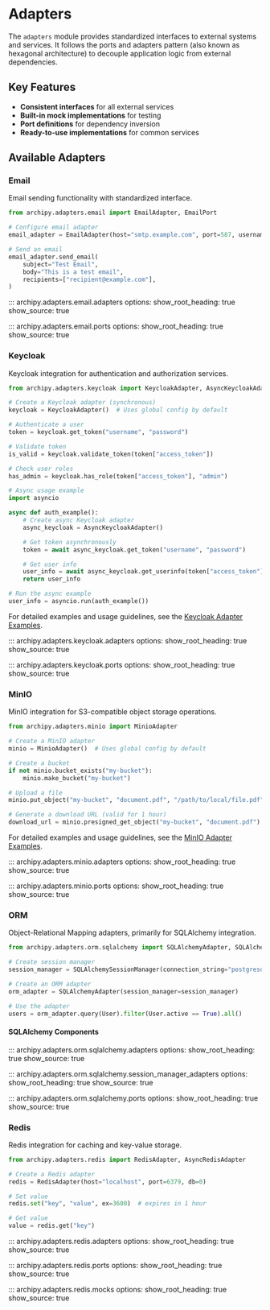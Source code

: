 # Adapters

The `adapters` module provides standardized interfaces to external systems and services. It follows the ports and adapters pattern (also known as hexagonal architecture) to decouple application logic from external dependencies.

## Key Features

- **Consistent interfaces** for all external services
- **Built-in mock implementations** for testing
- **Port definitions** for dependency inversion
- **Ready-to-use implementations** for common services

## Available Adapters

### Email

Email sending functionality with standardized interface.

```python
from archipy.adapters.email import EmailAdapter, EmailPort

# Configure email adapter
email_adapter = EmailAdapter(host="smtp.example.com", port=587, username="user", password="pass")

# Send an email
email_adapter.send_email(
    subject="Test Email",
    body="This is a test email",
    recipients=["recipient@example.com"],
)
```

::: archipy.adapters.email.adapters
    options:
      show_root_heading: true
      show_source: true

::: archipy.adapters.email.ports
    options:
      show_root_heading: true
      show_source: true

### Keycloak

Keycloak integration for authentication and authorization services.

```python
from archipy.adapters.keycloak import KeycloakAdapter, AsyncKeycloakAdapter

# Create a Keycloak adapter (synchronous)
keycloak = KeycloakAdapter()  # Uses global config by default

# Authenticate a user
token = keycloak.get_token("username", "password")

# Validate token
is_valid = keycloak.validate_token(token["access_token"])

# Check user roles
has_admin = keycloak.has_role(token["access_token"], "admin")

# Async usage example
import asyncio

async def auth_example():
    # Create async Keycloak adapter
    async_keycloak = AsyncKeycloakAdapter()

    # Get token asynchronously
    token = await async_keycloak.get_token("username", "password")

    # Get user info
    user_info = await async_keycloak.get_userinfo(token["access_token"])
    return user_info

# Run the async example
user_info = asyncio.run(auth_example())
```

For detailed examples and usage guidelines, see the [Keycloak Adapter Examples](../examples/adapters/keycloak.md).

::: archipy.adapters.keycloak.adapters
    options:
      show_root_heading: true
      show_source: true

::: archipy.adapters.keycloak.ports
    options:
      show_root_heading: true
      show_source: true

### MinIO

MinIO integration for S3-compatible object storage operations.

```python
from archipy.adapters.minio import MinioAdapter

# Create a MinIO adapter
minio = MinioAdapter()  # Uses global config by default

# Create a bucket
if not minio.bucket_exists("my-bucket"):
    minio.make_bucket("my-bucket")

# Upload a file
minio.put_object("my-bucket", "document.pdf", "/path/to/local/file.pdf")

# Generate a download URL (valid for 1 hour)
download_url = minio.presigned_get_object("my-bucket", "document.pdf")
```

For detailed examples and usage guidelines, see the [MinIO Adapter Examples](../examples/adapters/minio.md).

::: archipy.adapters.minio.adapters
    options:
      show_root_heading: true
      show_source: true

::: archipy.adapters.minio.ports
    options:
      show_root_heading: true
      show_source: true

### ORM

Object-Relational Mapping adapters, primarily for SQLAlchemy integration.

```python
from archipy.adapters.orm.sqlalchemy import SQLAlchemyAdapter, SQLAlchemySessionManager

# Create session manager
session_manager = SQLAlchemySessionManager(connection_string="postgresql://user:pass@localhost/db")

# Create an ORM adapter
orm_adapter = SQLAlchemyAdapter(session_manager=session_manager)

# Use the adapter
users = orm_adapter.query(User).filter(User.active == True).all()
```

#### SQLAlchemy Components

::: archipy.adapters.orm.sqlalchemy.adapters
    options:
      show_root_heading: true
      show_source: true

::: archipy.adapters.orm.sqlalchemy.session_manager_adapters
    options:
      show_root_heading: true
      show_source: true

::: archipy.adapters.orm.sqlalchemy.ports
    options:
      show_root_heading: true
      show_source: true

### Redis

Redis integration for caching and key-value storage.

```python
from archipy.adapters.redis import RedisAdapter, AsyncRedisAdapter

# Create a Redis adapter
redis = RedisAdapter(host="localhost", port=6379, db=0)

# Set value
redis.set("key", "value", ex=3600)  # expires in 1 hour

# Get value
value = redis.get("key")
```

::: archipy.adapters.redis.adapters
    options:
      show_root_heading: true
      show_source: true

::: archipy.adapters.redis.ports
    options:
      show_root_heading: true
      show_source: true

::: archipy.adapters.redis.mocks
    options:
      show_root_heading: true
      show_source: true
